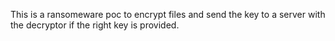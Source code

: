 This is a ransomeware poc to encrypt files and send the key to a server 
with the decryptor if the right key is provided.